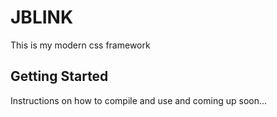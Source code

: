 # JBLINK

This is my modern css framework

## Getting Started

Instructions on how to compile and use and coming up soon...
